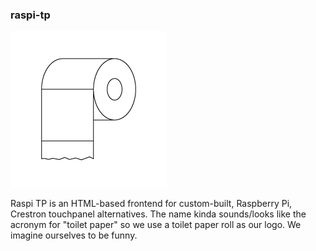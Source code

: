 ### raspi-tp

![Raspi TP](images/logo.png)

Raspi TP is an HTML-based frontend for custom-built, Raspberry Pi, Crestron touchpanel alternatives. The name kinda sounds/looks like the acronym for "toilet paper" so we use a toilet paper roll as our logo. We imagine ourselves to be funny.
